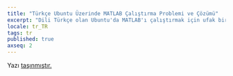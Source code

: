 ```yaml
---
title: "Türkçe Ubuntu Üzerinde MATLAB Çalıştırma Problemi ve Çözümü"
excerpt: "Dili Türkçe olan Ubuntu'da MATLAB'ı çalıştırmak için ufak bir destek gerekebilir."
locale: tr_TR
tags: tr
published: true
axseq: 2
---
```


<!-- markdownlint-capture -->
<!-- markdownlint-disable -->
<script type="text/javascript">
    window.location.href = "https://ayazar.dev/blog/11/turkce-ubuntu-uzerinde-matlab-calistirma.html";
</script>
<!-- markdownlint-restore -->

Yazı [taşınmıştır.](https://ayazar.dev/blog/11/turkce-ubuntu-uzerinde-matlab-calistirma.html)

